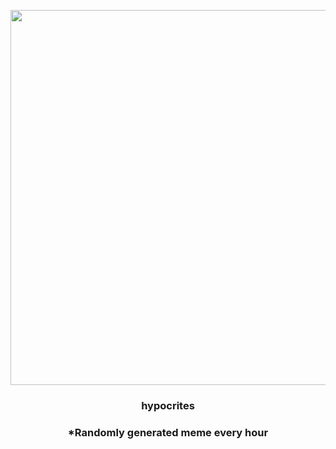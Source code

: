 <p align="center">
        <img src="https://i.imgur.com/gzaBhFi.gif" width="600" height="600">
        </p>
        <h3 align="center">hypocrites</h3>
        <h3 align="center">*Randomly generated meme every hour</h3>
    